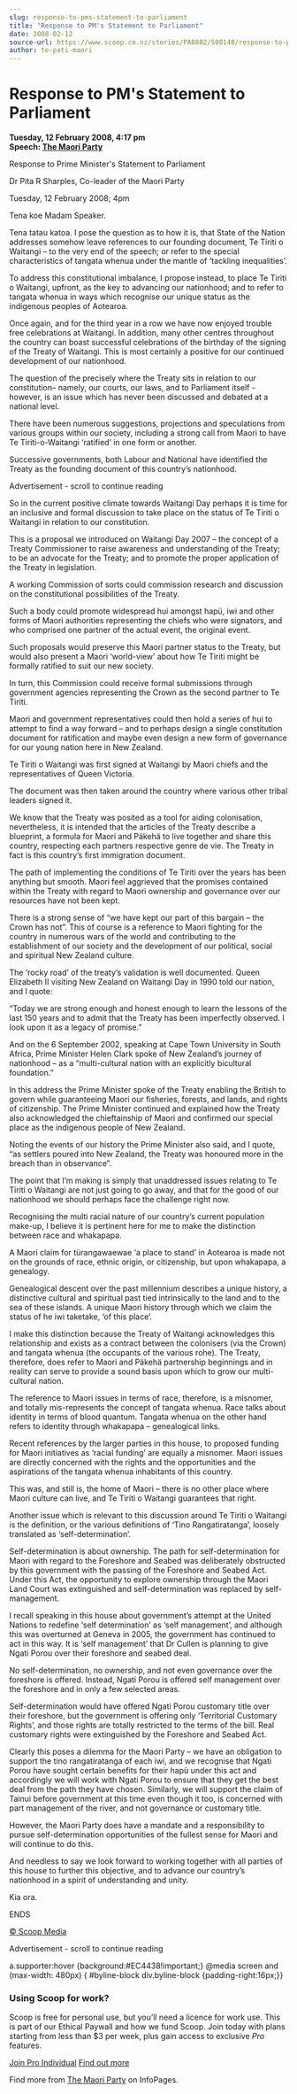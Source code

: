 ```yaml
---
slug: response-to-pms-statement-to-parliament
title: "Response to PM's Statement to Parliament"
date: 2008-02-12
source-url: https://www.scoop.co.nz/stories/PA0802/S00148/response-to-pms-statement-to-parliament.htm
author: te-pati-maori
---
```

Response to PM's Statement to Parliament
========================================

**Tuesday, 12 February 2008, 4:17 pm**  
**Speech: [The Maori Party](https://info.scoop.co.nz/The_Maori_Party)**

Response to Prime Minister's Statement to Parliament

Dr Pita R Sharples, Co-leader of the Maori Party

Tuesday, 12 February 2008; 4pm

Tena koe Madam Speaker.

Tena tatau katoa. I pose the question as to how it is, that State of the Nation addresses somehow leave references to our founding document, Te Tiriti o Waitangi – to the very end of the speech; or refer to the special characteristics of tangata whenua under the mantle of ‘tackling inequalities’.

To address this constitutional imbalance, I propose instead, to place Te Tiriti o Waitangi, upfront, as the key to advancing our nationhood; and to refer to tangata whenua in ways which recognise our unique status as the indigenous peoples of Aotearoa.

Once again, and for the third year in a row we have now enjoyed trouble free celebrations at Waitangi. In addition, many other centres throughout the country can boast successful celebrations of the birthday of the signing of the Treaty of Waitangi. This is most certainly a positive for our continued development of our nationhood.

The question of the precisely where the Treaty sits in relation to our constitution– namely, our courts, our laws, and to Parliament itself - however, is an issue which has never been discussed and debated at a national level.

There have been numerous suggestions, projections and speculations from various groups within our society, including a strong call from Maori to have Te Tiriti-o-Waitangi ‘ratified’ in one form or another.

Successive governments, both Labour and National have identified the Treaty as the founding document of this country’s nationhood.

Advertisement - scroll to continue reading





So in the current positive climate towards Waitangi Day perhaps it is time for an inclusive and formal discussion to take place on the status of Te Tiriti o Waitangi in relation to our constitution.

This is a proposal we introduced on Waitangi Day 2007 – the concept of a Treaty Commissioner to raise awareness and understanding of the Treaty; to be an advocate for the Treaty; and to promote the proper application of the Treaty in legislation.

A working Commission of sorts could commission research and discussion on the constitutional possibilities of the Treaty.

Such a body could promote widespread hui amongst hapü, iwi and other forms of Maori authorities representing the chiefs who were signators, and who comprised one partner of the actual event, the original event.

Such proposals would preserve this Maori partner status to the Treaty, but would also present a Maori ‘world-view’ about how Te Tiriti might be formally ratified to suit our new society.

In turn, this Commission could receive formal submissions through government agencies representing the Crown as the second partner to Te Tiriti.

Maori and government representatives could then hold a series of hui to attempt to find a way forward – and to perhaps design a single constitution document for ratification and maybe even design a new form of governance for our young nation here in New Zealand.

Te Tiriti o Waitangi was first signed at Waitangi by Maori chiefs and the representatives of Queen Victoria.

The document was then taken around the country where various other tribal leaders signed it.

We know that the Treaty was posited as a tool for aiding colonisation, nevertheless, it is intended that the articles of the Treaty describe a blueprint, a formula for Maori and Päkehä to live together and share this country, respecting each partners respective genre de vie. The Treaty in fact is this country’s first immigration document.

The path of implementing the conditions of Te Tiriti over the years has been anything but smooth. Maori feel aggrieved that the promises contained within the Treaty with regard to Maori ownership and governance over our resources have not been kept.

There is a strong sense of “we have kept our part of this bargain – the Crown has not”. This of course is a reference to Maori fighting for the country in numerous wars of the world and contributing to the establishment of our society and the development of our political, social and spiritual New Zealand culture.

The ‘rocky road’ of the treaty’s validation is well documented. Queen Elizabeth II visiting New Zealand on Waitangi Day in 1990 told our nation, and I quote:

“Today we are strong enough and honest enough to learn the lessons of the last 150 years and to admit that the Treaty has been imperfectly observed. I look upon it as a legacy of promise.”

And on the 6 September 2002, speaking at Cape Town University in South Africa, Prime Minister Helen Clark spoke of New Zealand’s journey of nationhood – as a “multi-cultural nation with an explicitly bicultural foundation.”

In this address the Prime Minister spoke of the Treaty enabling the British to govern while guaranteeing Maori our fisheries, forests, and lands, and rights of citizenship. The Prime Minister continued and explained how the Treaty also acknowledged the chieftainship of Maori and confirmed our special place as the indigenous people of New Zealand.

Noting the events of our history the Prime Minister also said, and I quote, “as settlers poured into New Zealand, the Treaty was honoured more in the breach than in observance”.

The point that I’m making is simply that unaddressed issues relating to Te Tiriti o Waitangi are not just going to go away, and that for the good of our nationhood we should perhaps face the challenge right now.

Recognising the multi racial nature of our country’s current population make-up, I believe it is pertinent here for me to make the distinction between race and whakapapa.

A Maori claim for türangawaewae ‘a place to stand’ in Aotearoa is made not on the grounds of race, ethnic origin, or citizenship, but upon whakapapa, a genealogy.

Genealogical descent over the past millennium describes a unique history, a distinctive cultural and spiritual past tied intrinsically to the land and to the sea of these islands. A unique Maori history through which we claim the status of he iwi taketake, ‘of this place’.

I make this distinction because the Treaty of Waitangi acknowledges this relationship and exists as a contract between the colonisers (via the Crown) and tangata whenua (the occupants of the various rohe). The Treaty, therefore, does refer to Maori and Päkehä partnership beginnings and in reality can serve to provide a sound basis upon which to grow our multi-cultural nation.

The reference to Maori issues in terms of race, therefore, is a misnomer, and totally mis-represents the concept of tangata whenua. Race talks about identity in terms of blood quantum. Tangata whenua on the other hand refers to identity through whakapapa – genealogical links.

Recent references by the larger parties in this house, to proposed funding for Maori initiatives as ‘racial funding’ are equally a misnomer. Maori issues are directly concerned with the rights and the opportunities and the aspirations of the tangata whenua inhabitants of this country.

This was, and still is, the home of Maori – there is no other place where Maori culture can live, and Te Tiriti o Waitangi guarantees that right.

Another issue which is relevant to this discussion around Te Tiriti o Waitangi is the definition, or the various definitions of ‘Tino Rangatiratanga’, loosely translated as ‘self-determination’.

Self-determination is about ownership. The path for self-determination for Maori with regard to the Foreshore and Seabed was deliberately obstructed by this government with the passing of the Foreshore and Seabed Act. Under this Act, the opportunity to explore ownership through the Maori Land Court was extinguished and self-determination was replaced by self-management.

I recall speaking in this house about government’s attempt at the United Nations to redefine ‘self determination’ as ‘self management’, and although this was overturned at Geneva in 2005, the government has continued to act in this way. It is ‘self management’ that Dr Cullen is planning to give Ngati Porou over their foreshore and seabed deal.

No self-determination, no ownership, and not even governance over the foreshore is offered. Instead, Ngati Porou is offered self management over the foreshore and in only a few selected areas.

Self-determination would have offered Ngati Porou customary title over their foreshore, but the government is offering only ‘Territorial Customary Rights’, and those rights are totally restricted to the terms of the bill. Real customary rights were extinguished by the Foreshore and Seabed Act.

Clearly this poses a dilemma for the Maori Party – we have an obligation to support the tino rangatiratanga of each iwi, and we recognise that Ngati Porou have sought certain benefits for their hapü under this act and accordingly we will work with Ngati Porou to ensure that they get the best deal from the path they have chosen. Similarly, we will support the claim of Tainui before government at this time even though it too, is concerned with part management of the river, and not governance or customary title.

However, the Maori Party does have a mandate and a responsibility to pursue self-determination opportunities of the fullest sense for Maori and will continue to do this.

And needless to say we look forward to working together with all parties of this house to further this objective, and to advance our country’s nationhood in a spirit of understanding and unity.

Kia ora.

  
ENDS

[© Scoop Media](http://www.scoop.co.nz/about/terms.html)  

Advertisement - scroll to continue reading



a.supporter:hover {background:#EC4438!important;} @media screen and (max-width: 480px) { #byline-block div.byline-block {padding-right:16px;}}

### Using Scoop for work?

Scoop is free for personal use, but you’ll need a licence for work use. This is part of our Ethical Paywall and how we fund Scoop. Join today with plans starting from less than $3 per week, plus gain access to exclusive _Pro_ features.  
  
[Join Pro Individual](https://pro.scoop.co.nz/Individual/?from=ProIn24) [Find out more](https://pro.scoop.co.nz/using-scoop-for-work/?from=ProIn24)

Find more from [The Maori Party](https://info.scoop.co.nz/The_Maori_Party) on InfoPages.